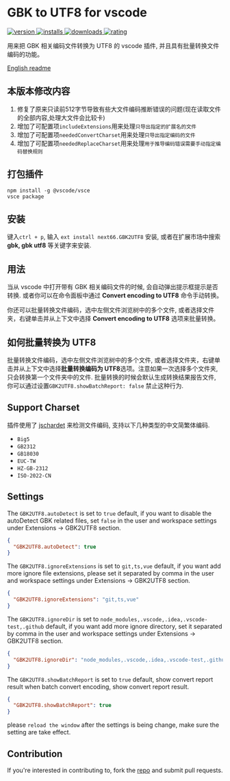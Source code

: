 # GBK to UTF8 for vscode
<p>
    <a href="https://marketplace.visualstudio.com/items?itemName=next66.gbk2utf8">
        <img src="https://vsmarketplacebadges.dev/version-short/next66.gbk2utf8.svg" alt="version">
    </a>
    <a href="https://marketplace.visualstudio.com/items?itemName=next66.gbk2utf8">
        <img src="https://vsmarketplacebadges.dev/installs-short/next66.gbk2utf8.svg" alt="installs">
    </a>
    <a href="https://marketplace.visualstudio.com/items?itemName=next66.gbk2utf8">
        <img src="https://vsmarketplacebadges.dev/downloads-short/next66.gbk2utf8.svg" alt="downloads">
    </a>
    <a href="https://marketplace.visualstudio.com/items?itemName=next66.gbk2utf8">
        <img src="https://vsmarketplacebadges.dev/rating-short/next66.gbk2utf8.svg" alt="rating">
    </a>
</p>

用来把 GBK 相关编码文件转换为 UTF8 的 vscode 插件, 并且具有批量转换文件编码的功能。

[English readme](./README_EN.md)

## 本版本修改内容
1. 修复了原来只读前512字节导致有些大文件编码推断错误的问题(现在读取文件的全部内容,处理大文件会比较卡)
2. 增加了可配置项`includeExtensions`用来处理`只导出指定的扩展名的文件`
3. 增加了可配置项`neededConvertCharset`用来处理`只导出指定编码的文件`
4. 增加了可配置项`neededReplaceCharset`用来处理`用于推导编码错误需要手动指定编码替换规则`

## 打包插件
```shell
npm install -g @vscode/vsce
vsce package
```

## 安装

键入`ctrl + p`, 输入 `ext install next66.GBK2UTF8` 安装, 或者在扩展市场中搜索 **gbk, gbk utf8** 等关键字来安装.

## 用法

当从 vscode 中打开带有 GBK 相关编码文件的时候, 会自动弹出提示框提示是否转换. 或者你可以在命令面板中通过 **Convert encoding to UTF8** 命令手动转换。

你还可以批量转换文件编码，选中左侧文件浏览树中的多个文件, 或者选择文件夹，右键单击并从上下文中选择 **Convert encoding to UTF8** 选项来批量转换。

## 如何批量转换为 UTF8

批量转换文件编码，选中左侧文件浏览树中的多个文件, 或者选择文件夹，右键单击并从上下文中选择**批量转换编码为 UTF8**选项。注意如果一次选择多个文件夹, 只会转换第一个文件夹中的文件. 批量转换的时候会默认生成转换结果报告文件, 你可以通过设置`GBK2UTF8.showBatchReport: false` 禁止这种行为.

## Support Charset

插件使用了 [jschardet](https://github.com/aadsm/jschardet) 来检测文件编码, 支持以下几种类型的中文简繁体编码.

- `Big5`
- `GB2312`
- `GB18030`
- `EUC-TW`
- `HZ-GB-2312`
- `ISO-2022-CN`

## Settings

The `GBK2UTF8.autoDetect` is set to `true` default, if you want to disable the autoDetect GBK related files,
set `false` in the user and workspace settings under Extensions -> GBK2UTF8 section.

```json
{
  "GBK2UTF8.autoDetect": true
}
```

The `GBK2UTF8.ignoreExtensions` is set to `git,ts,vue` default, if you want add more ignore file extensions, please set
it separated by comma in the user and workspace settings under Extensions -> GBK2UTF8 section.

```json
{
  "GBK2UTF8.ignoreExtensions": "git,ts,vue"
}
```

The `GBK2UTF8.ignoreDir` is set to `node_modules,.vscode,.idea,.vscode-test,.github` default, if you want add more
ignore directory, set it separated by comma in the user and workspace settings under Extensions -> GBK2UTF8 section.

```json
{
  "GBK2UTF8.ignoreDir": "node_modules,.vscode,.idea,.vscode-test,.github"
}
```

The `GBK2UTF8.showBatchReport` is set to `true` default, show convert report result when batch convert encoding, show
convert report result.

```json
{
  "GBK2UTF8.showBatchReport": true
}
```

please `reload the window` after the settings is being change, make sure the setting are take effect.

## Contribution

If you're interested in contributing to, fork the [repo](https://github.com/next66/gbk2utf8-vscode.git) and submit pull
requests.
